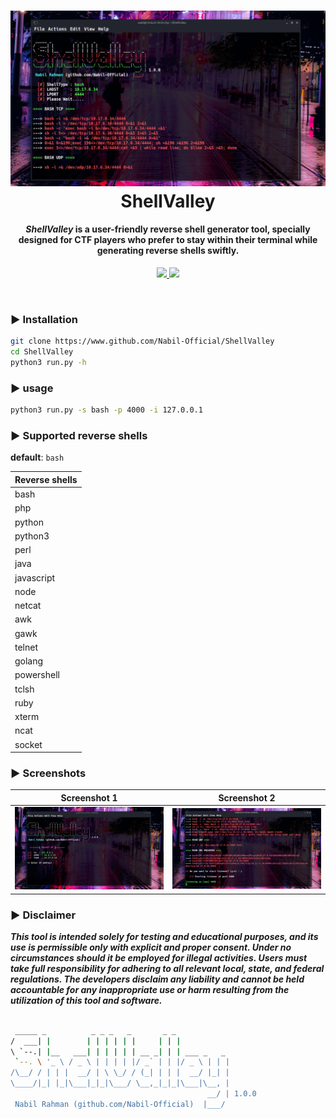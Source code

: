 <h1 align="center">
 <a href="#"><img src="./img/shell_valley.png"></a>
 <br>
  ShellValley
 <br>
</h1> 
<h4 align="center"><i>ShellValley</i> is a user-friendly reverse shell generator tool, specially designed for CTF players who prefer to stay within their terminal while generating reverse shells swiftly.</h4> 

<p align="center">
 <a href="https://github.com/Nabil-Official">
  <img src="https://madewithlove.vercel.app/bd?heart=true">
 </a>
 <img src="https://img.shields.io/github/license/Nabil-Official/test">
</p>

<br>


### ► Installation

```bash
git clone https://www.github.com/Nabil-Official/ShellValley
cd ShellValley
python3 run.py -h
```
### ► usage
```bash
python3 run.py -s bash -p 4000 -i 127.0.0.1
```
### ► Supported reverse shells
__default__: `bash`

Reverse shells |
|-|
| bash |
| php |
| python |
| python3 |
| perl |
| java |
| javascript |
| node |
| netcat |
| awk |
| gawk |
| telnet |
| golang |
| powershell |
| tclsh |
| ruby |
| xterm |
| ncat |
| socket |

### ► Screenshots

Screenshot 1             |  Screenshot 2
:-----------------------:|:-----------------------:
![Screenshot1](./img/s1.png)  |  ![Screenshot2](./img/s2.png)

### ► Disclaimer

***This tool is intended solely for testing and educational purposes, and its use is permissible only with explicit and proper consent. Under no circumstances should it be employed for illegal activities. Users must take full responsibility for adhering to all relevant local, state, and federal regulations. The developers disclaim any liability and cannot be held accountable for any inappropriate use or harm resulting from the utilization of this tool and software.***

```bash

 _____ _          _ _ _   _       _ _                                                                                   
/  ___| |        | | | | | |     | | |                                                                                  
\ `--.| |__   ___| | | | | | __ _| | | ___ _   _                                                                        
 `--. \ '_ \ / _ \ | | | | |/ _` | | |/ _ \ | | |                                                                       
/\__/ / | | |  __/ | \ \_/ / (_| | | |  __/ |_| |                                                                       
\____/|_| |_|\___|_|_|\___/ \__,_|_|_|\___|\__, |                                                                       
                                            __/ | 1.0.0                                                                 
 Nabil Rahman (github.com/Nabil-Official)  |___/

```
